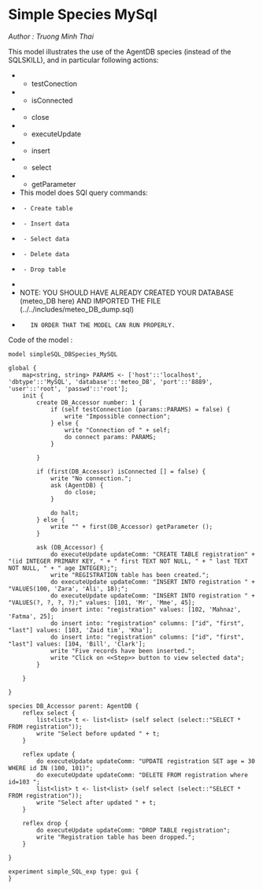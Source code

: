 [//]: # (keyword|concept_database)
#  Simple Species MySql


_Author : Truong Minh Thai_

 This model illustrates the use of the AgentDB species (instead of the SQLSKILL), and in particular following actions:
 *    - testConection
 *    - isConnected
 *    - close 
 *    - executeUpdate
 *    - insert
 *    - select
 *    - getParameter 
 *  This model does SQl query commands:
 * 		- Create table 
 * 		- Insert data
 *      - Select data
 * 	    - Delete data
 *      - Drop table 
 * 
 *  NOTE: YOU SHOULD HAVE ALREADY CREATED YOUR DATABASE (meteo_DB here) AND IMPORTED THE FILE (../../includes/meteo_DB_dump.sql)
 *        IN ORDER THAT THE MODEL CAN RUN PROPERLY.


Code of the model : 

```
model simpleSQL_DBSpecies_MySQL

global {
	map<string, string> PARAMS <- ['host'::'localhost', 'dbtype'::'MySQL', 'database'::'meteo_DB', 'port'::'8889', 'user'::'root', 'passwd'::'root'];
	init {
		create DB_Accessor number: 1 {
			if (self testConnection (params::PARAMS) = false) {
				write "Impossible connection";
			} else {
				write "Connection of " + self;
				do connect params: PARAMS;
			}

		}

		if (first(DB_Accessor) isConnected [] = false) {
			write "No connection.";
			ask (AgentDB) {
				do close;
			}

			do halt;
		} else {
			write "" + first(DB_Accessor) getParameter ();
		}

		ask (DB_Accessor) {
			do executeUpdate updateComm: "CREATE TABLE registration" + "(id INTEGER PRIMARY KEY, " + " first TEXT NOT NULL, " + " last TEXT NOT NULL, " + " age INTEGER);";
			write "REGISTRATION table has been created.";
			do executeUpdate updateComm: "INSERT INTO registration " + "VALUES(100, 'Zara', 'Ali', 18);";
			do executeUpdate updateComm: "INSERT INTO registration " + "VALUES(?, ?, ?, ?);" values: [101, 'Mr', 'Mme', 45];
			do insert into: "registration" values: [102, 'Mahnaz', 'Fatma', 25];
			do insert into: "registration" columns: ["id", "first", "last"] values: [103, 'Zaid tim', 'Kha'];
			do insert into: "registration" columns: ["id", "first", "last"] values: [104, 'Bill', 'Clark'];
			write "Five records have been inserted.";
			write "Click on <<Step>> button to view selected data";
		}

	}

}

species DB_Accessor parent: AgentDB {
	reflex select {
		list<list> t <- list<list> (self select (select::"SELECT * FROM registration"));
		write "Select before updated " + t;
	}

	reflex update {
		do executeUpdate updateComm: "UPDATE registration SET age = 30 WHERE id IN (100, 101)";
		do executeUpdate updateComm: "DELETE FROM registration where id=103 ";
		list<list> t <- list<list> (self select (select::"SELECT * FROM registration"));
		write "Select after updated " + t;
	}

	reflex drop {
		do executeUpdate updateComm: "DROP TABLE registration";
		write "Registration table has been dropped.";
	}

}

experiment simple_SQL_exp type: gui {
}     
```
